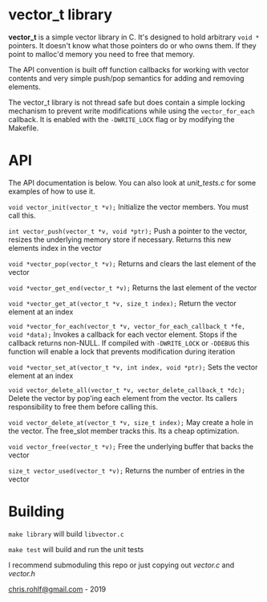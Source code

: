 # vector_t library

**vector_t** is a simple vector library in C. It's designed to hold arbitrary `void *` pointers. It doesn't know what those pointers do or who owns them. If they point to malloc'd memory you need to free that memory.

The API convention is built off function callbacks for working with vector contents and very simple push/pop semantics for adding and removing elements.

The vector_t library is not thread safe but does contain a simple locking mechanism to prevent write modifications while using the `vector_for_each` callback. It is enabled with the `-DWRITE_LOCK` flag or by modifying the Makefile.

# API

The API documentation is below. You can also look at *unit_tests.c* for some examples of how to use it.

`void vector_init(vector_t *v);` Initialize the vector members. You must call this.

`int vector_push(vector_t *v, void *ptr);` Push a pointer to the vector, resizes the underlying memory store if necessary. Returns this new elements index in the vector

`void *vector_pop(vector_t *v);` Returns and clears the last element of the vector

`void *vector_get_end(vector_t *v);` Returns the last element of the vector

`void *vector_get_at(vector_t *v, size_t index);` Return the vector element at an index

`void *vector_for_each(vector_t *v, vector_for_each_callback_t *fe, void *data);` Invokes a callback for each vector element. Stops if the callback returns non-NULL. If compiled with `-DWRITE_LOCK` or `-DDEBUG` this function will enable a lock that prevents modification during iteration

`void *vector_set_at(vector_t *v, int index, void *ptr);` Sets the vector element at an index

`void vector_delete_all(vector_t *v, vector_delete_callback_t *dc);` Delete the vector by pop'ing each element from the vector. Its callers responsibility to free them before calling this.

`void vector_delete_at(vector_t *v, size_t index);` May create a hole in the vector. The free_slot member tracks this. Its a cheap optimization.

`void vector_free(vector_t *v);` Free the underlying buffer that backs the vector

`size_t vector_used(vector_t *v);` Returns the number of entries in the vector

# Building

`make library` will build `libvector.c`

`make test` will build and run the unit tests

I recommend submoduling this repo or just copying out *vector.c* and *vector.h*

chris.rohlf@gmail.com - 2019
